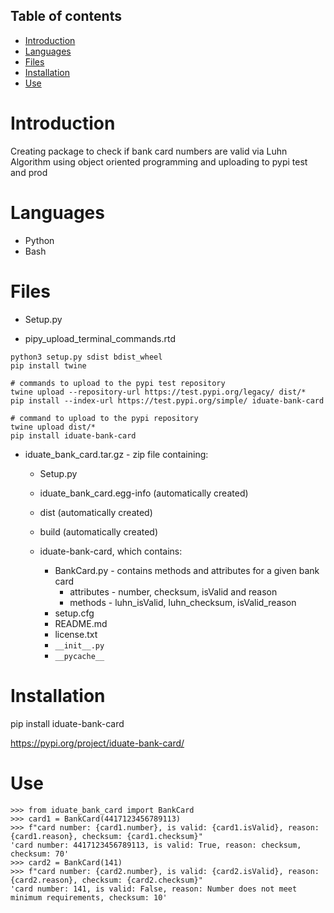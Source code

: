 ## Table of contents
* [Introduction](#introduction)
* [Languages](#languages)
* [Files](#files)
* [Installation](#installation)
* [Use](#use)

# Introduction
Creating package to check if bank card numbers are valid via Luhn Algorithm using object oriented programming and uploading to pypi test and prod

# Languages
* Python
* Bash

# Files
* Setup.py

* pipy_upload_terminal_commands.rtd
```
python3 setup.py sdist bdist_wheel
pip install twine

# commands to upload to the pypi test repository
twine upload --repository-url https://test.pypi.org/legacy/ dist/*
pip install --index-url https://test.pypi.org/simple/ iduate-bank-card

# command to upload to the pypi repository
twine upload dist/*
pip install iduate-bank-card
```

* iduate_bank_card.tar.gz - zip file containing:
   * Setup.py
   * iduate_bank_card.egg-info (automatically created)
   * dist (automatically created)
   * build (automatically created)
   * iduate-bank-card, which contains:

      * BankCard.py - contains methods and attributes for a given bank card
         * attributes - number, checksum, isValid and reason
         * methods - luhn_isValid, luhn_checksum, isValid_reason
      * setup.cfg
      * README.md
      * license.txt
      * ```__init__.py```
      * ```__pycache__```

# Installation
pip install iduate-bank-card

https://pypi.org/project/iduate-bank-card/

# Use
```
>>> from iduate_bank_card import BankCard
>>> card1 = BankCard(4417123456789113)
>>> f"card number: {card1.number}, is valid: {card1.isValid}, reason: {card1.reason}, checksum: {card1.checksum}"
'card number: 4417123456789113, is valid: True, reason: checksum, checksum: 70'
>>> card2 = BankCard(141)
>>> f"card number: {card2.number}, is valid: {card2.isValid}, reason: {card2.reason}, checksum: {card2.checksum}"
'card number: 141, is valid: False, reason: Number does not meet minimum requirements, checksum: 10'
```


